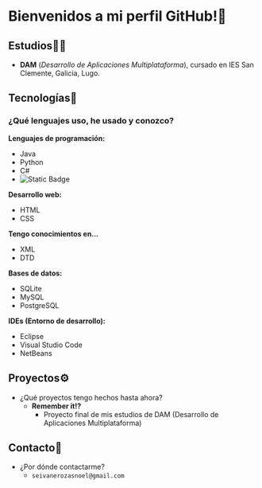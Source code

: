 # Bienvenidos a mi perfil GitHub!👋

## Estudios🧑‍🎓
- **DAM** (_Desarrollo de Aplicaciones Multiplataforma_), cursado en IES San Clemente, Galicia, Lugo.

## Tecnologías🧾
### ¿Qué lenguajes uso, he usado y conozco?

**Lenguajes de programación:**
- Java
- Python
- C#
- ![Static Badge](https://img.shields.io/badge/:badgeContent)


**Desarrollo web:**
- HTML
- CSS

**Tengo conocimientos en…**
- XML
- DTD

**Bases de datos:**
- SQLite
- MySQL
- PostgreSQL

**IDEs (Entorno de desarrollo):**
- Eclipse
- Visual Studio Code
- NetBeans

## Proyectos⚙️
- ¿Qué proyectos tengo hechos hasta ahora?
  - **Remember it!?**
    - Proyecto final de mis estudios de DAM (Desarrollo de Aplicaciones Multiplataforma)

## Contacto📨
- ¿Por dónde contactarme?
  - `seivanerozasnoel@gmail.com`
